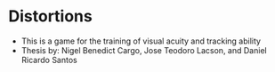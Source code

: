 # Distortions
  - This is a game for the training of visual acuity and tracking ability
  - Thesis by: Nigel Benedict Cargo, Jose Teodoro Lacson, and Daniel Ricardo Santos
